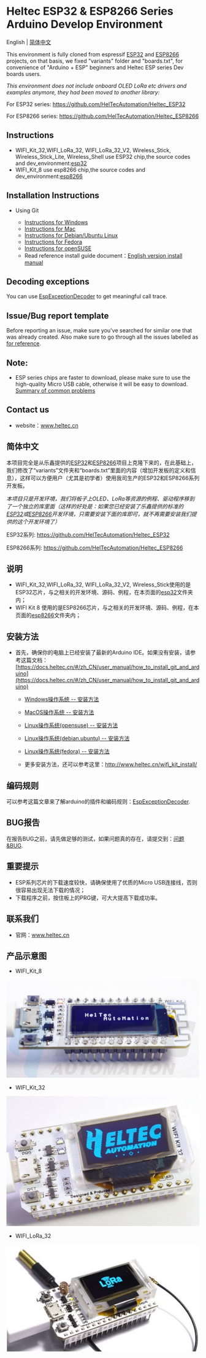 # Heltec ESP32 & ESP8266 Series Arduino Develop Environment

English | [简体中文](#简体中文)

This environment is fully cloned from espressif [ESP32](https://github.com/espressif/arduino-esp32) and [ESP8266](https://github.com/esp8266/Arduino) projects, on that basis, we fixed "variants" folder and "boards.txt", for convenience of "Arduino + ESP" beginners and Heltec ESP series Dev boards users.

*This environment does not include onboard OLED LoRa etc drivers and examples anymore, they had been moved to another library:*

For ESP32 series: https://github.com/HelTecAutomation/Heltec_ESP32

For ESP8266 series: https://github.com/HelTecAutomation/Heltec_ESP8266

## Instructions
- WIFI_Kit_32,WIFI_LoRa_32, WIFI_LoRa_32_V2, Wireless_Stick, Wireless_Stick_Lite, Wireless_Shell use ESP32 chip,the source codes and dev_environment:[esp32](esp32/)
- WIFI_Kit_8 use esp8266 chip,the source codes and dev_environment:[esp8266](esp8266/)

## Installation Instructions

- Using Git
  + [Instructions for Windows](InstallGuide/windows.md)
  + [Instructions for Mac](InstallGuide/mac.md)
  + [Instructions for Debian/Ubuntu Linux](InstallGuide/debian_ubuntu.md)
  + [Instructions for Fedora](InstallGuide/fedora.md)
  + [Instructions for openSUSE](InstallGuide/opensuse.md)
  
  
  - Read reference install guide document：[English version install manual](http://www.heltec.cn/the-installation-method-of-wifi-kit-series-products-in-arduino-development-environment/?lang=en)

## Decoding exceptions

You can use [EspExceptionDecoder](https://github.com/me-no-dev/EspExceptionDecoder) to get meaningful call trace.

## Issue/Bug report template
Before reporting an issue, make sure you've searched for similar one that was already created. Also make sure to go through all the issues labelled as [for reference](https://github.com/Heltec-Aaron-Lee/WiFi_Kit_series/issues).

## Note:
* ESP series chips are faster to download, please make sure to use the high-quality Micro USB cable, otherwise it will be easy to download.
[Summary of common problems](http://www.heltec.cn/summary-of-common-problems-in-wifi-kit-series-continuous-update/?lang=en)

## Contact us
- website：www.heltec.cn




## 简体中文

本项目完全是从乐鑫提供的[ESP32](https://github.com/espressif/arduino-esp32)和[ESP8266](https://github.com/esp8266/Arduino)项目上克隆下来的，在此基础上，我们修改了“variants”文件夹和“boards.txt”里面的内容（增加开发板的定义和信息），这样可以方便用户（尤其是初学者）使用我司生产的ESP32和ESP8266系列开发板。

*本项目只是开发环境，我们将板子上OLED、LoRa等资源的例程、驱动程序移到了一个独立的库里面（这样的好处是：如果您已经安装了乐鑫提供的标准的[ESP32](https://github.com/espressif/arduino-esp32)或[ESP8266](https://github.com/esp8266/Arduino)开发环境，只需要安装下面的库即可，就不再需要安装我们提供的这个开发环境了）*

ESP32系列: https://github.com/HelTecAutomation/Heltec_ESP32

ESP8266系列: https://github.com/HelTecAutomation/Heltec_ESP8266

## 说明
- WIFI_Kit_32,WIFI_LoRa_32, WIFI_LoRa_32_V2, Wireless_Stick使用的是ESP32芯片，与之相关的开发环境、源码、例程，在本页面的[esp32](esp32/)文件夹内；
- WIFI Kit 8 使用的是ESP8266芯片，与之相关的开发环境、源码、例程，在本页面的[esp8266](esp8266/)文件夹内；

## 安装方法
- 首先，确保你的电脑上已经安装了最新的Arduino IDE。如果没有安装，请参考这篇文档：[https://docs.heltec.cn/#/zh_CN/user_manual/how_to_install_git_and_arduino](https://docs.heltec.cn/#/zh_CN/user_manual/how_to_install_git_and_arduino)
   - [Windows操作系统 -- 安装方法](InstallGuide/windows.md)
   - [MacOS操作系统 -- 安装方法](InstallGuide/mac.md)
   - [Linux操作系统(opensuse) -- 安装方法](InstallGuide/opensuse.md)
   - [Linux操作系统(debian,ubuntu) -- 安装方法](InstallGuide/debian_ubuntu.md)
   - [Linux操作系统(fedora) -- 安装方法](InstallGuide/fedora.md)

   - 更多安装方法，还可以参考这里：http://www.heltec.cn/wifi_kit_install/

## 编码规则
可以参考这篇文章来了解arduino的插件和编码规则：[EspExceptionDecoder](https://github.com/me-no-dev/EspExceptionDecoder).

## BUG报告
在报告BUG之前，请先做足够的测试，如果问题真的存在，请提交到：[问题&BUG](https://github.com/Heltec-Aaron-Lee/WiFi_Kit_series/issues).

## 重要提示
- ESP系列芯片的下载速度较快，请确保使用了优质的Micro USB连接线，否则很容易出现无法下载的情况；
- 下载程序之前，按住板上的PRG键，可大大提高下载成功率。

## 联系我们
- 官网：www.heltec.cn


## 产品示意图
- WIFI_Kit_8

![image](InstallGuide/win-screenshots/WIFI_kit_8.png)

- WIFI_Kit_32

![image](InstallGuide/win-screenshots/WIFI_Kit_32.png)

- WIFI_LoRa_32

![image](InstallGuide/win-screenshots/WIFI_LoRa_32.png)

